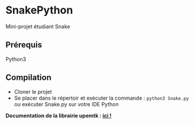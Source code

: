 # SnakePython
Mini-projet étudiant Snake


## Prérequis

Python3

## Compilation

- Cloner le projet
- Se placer dans le répertoir et exécuter la commande : `python3 Snake.py` ou exécuter Snake.py sur votre IDE Python


**Documentation de la librairie upemtk : [ici !](http://igm.univ-mlv.fr/~ameyer/upemtk/2019/doc/index.html)**
